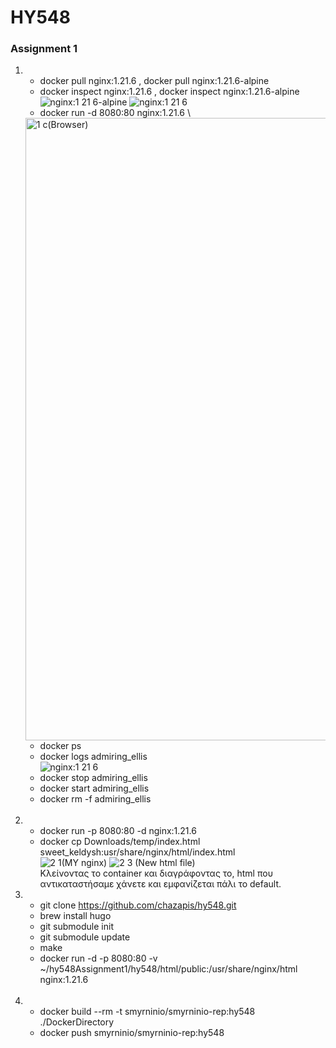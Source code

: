 # **HY548**
### Assignment 1

1.
    * docker pull nginx:1.21.6 , docker pull nginx:1.21.6-alpine
    * docker inspect nginx:1.21.6 , docker inspect nginx:1.21.6-alpine \
    ![nginx:1 21 6-alpine](https://user-images.githubusercontent.com/57632772/160251518-2aba724c-740e-443c-bc92-3b4079a8d3d3.png)
    ![nginx:1 21 6](https://user-images.githubusercontent.com/57632772/160251520-ba4affbc-b483-48b8-800b-b3f0c0b6dd98.png)
    * docker run -d 8080:80 nginx:1.21.6 \
    <img width="996" alt="1 c(Browser)" src="https://user-images.githubusercontent.com/57632772/160251590-0bea09ec-ba70-4478-9f3d-3aeb0c930161.png">
    
    * docker ps
    * docker logs admiring_ellis \
    ![nginx:1 21 6](https://user-images.githubusercontent.com/57632772/160251790-a9eb34be-5e8b-44d9-ab00-f1e84b37440b.png)
    * docker stop admiring_ellis
    * docker start admiring_ellis
    * docker rm -f admiring_ellis <br/> <br/>
   
2. 
    * docker run -p 8080:80 -d nginx:1.21.6 
    * docker cp Downloads/temp/index.html sweet_keldysh:usr/share/nginx/html/index.html \
    ![2 1(MY nginx)](https://user-images.githubusercontent.com/57632772/160251824-42450b96-2254-487e-9ec4-c424ea006004.png)
    ![2 3 (New html file)](https://user-images.githubusercontent.com/57632772/160252142-db666f74-9c5e-4051-a3b8-e94dc61a9d76.png) \
    Κλείνοντας το container και διαγράφοντας το, html που αντικαταστήσαμε χάνετε και εμφανίζεται πάλι το default.
   
    

3.
    * git clone https://github.com/chazapis/hy548.git
    * brew install hugo
    * git submodule init
    * git submodule update
    * make
    * docker run -d -p 8080:80 -v ~/hy548Assignment1/hy548/html/public:/usr/share/nginx/html nginx:1.21.6 
    <br /> <br />

4. 
    * docker build --rm -t smyrninio/smyrninio-rep:hy548 ./DockerDirectory
    * docker push smyrninio/smyrninio-rep:hy548

